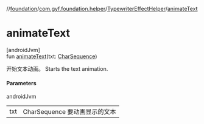 //[foundation](../../../index.md)/[com.gyf.foundation.helper](../index.md)/[TypewriterEffectHelper](index.md)/[animateText](animate-text.md)

# animateText

[androidJvm]\
fun [animateText](animate-text.md)(txt: [CharSequence](https://kotlinlang.org/api/core/kotlin-stdlib/kotlin/-char-sequence/index.html))

开始文本动画。 Starts the text animation.

#### Parameters

androidJvm

| | |
|---|---|
| txt | CharSequence 要动画显示的文本 |